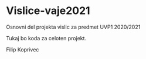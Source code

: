 # Vislice-vaje2021

Osnovni del projekta vislic za predmet UVP1 2020/2021

Tukaj bo koda za celoten projekt.



Filip Koprivec
